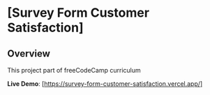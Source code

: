 # [Survey Form Customer Satisfaction]

## Overview

This project part of freeCodeCamp curriculum

**Live Demo**: [https://survey-form-customer-satisfaction.vercel.app/]
